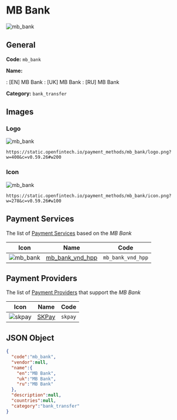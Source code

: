 
# MB Bank 
![mb_bank](https://static.openfintech.io/payment_methods/mb_bank/logo.png?w=400&c=v0.59.26#w200)  

## General 
**Code:** `mb_bank` 
 
**Name:** 
 
:	[EN] MB Bank 
:	[UK] MB Bank 
:	[RU] MB Bank 
 
**Category:** `bank_transfer` 
 

## Images 

### Logo 
![mb_bank](https://static.openfintech.io/payment_methods/mb_bank/logo.png?w=400&c=v0.59.26#w200)  

```
https://static.openfintech.io/payment_methods/mb_bank/logo.png?w=400&c=v0.59.26#w200
```  

### Icon 
![mb_bank](https://static.openfintech.io/payment_methods/mb_bank/icon.png?w=278&c=v0.59.26#w100)  

```
https://static.openfintech.io/payment_methods/mb_bank/icon.png?w=278&c=v0.59.26#w100
```  

## Payment Services 
 
The list of [Payment Services](/payment-services/) based on the _MB Bank_ 

|Icon|Name|Code| 
|:---:|:---:|:---:| 
|![mb_bank](https://static.openfintech.io/payment_methods/mb_bank/icon.png?w=278&c=v0.59.26#w100) |[mb_bank_vnd_hpp](/payment-services/mb_bank_vnd_hpp/)|`mb_bank_vnd_hpp`| 
 

## Payment Providers 
 
The list of [Payment Providers](/payment-providers/) that support the _MB Bank_ 

|Icon|Name|Code| 
|:---:|:---:|:---:| 
|![skpay](https://static.openfintech.io/payment_providers/skpay/icon.png?w=278&c=v0.59.26#w100) |[SKPay](/payment-providers/skpay/)|`skpay`| 
 

## JSON Object 

```json
{
  "code":"mb_bank",
  "vendor":null,
  "name":{
    "en":"MB Bank",
    "uk":"MB Bank",
    "ru":"MB Bank"
  },
  "description":null,
  "countries":null,
  "category":"bank_transfer"
}
```  
